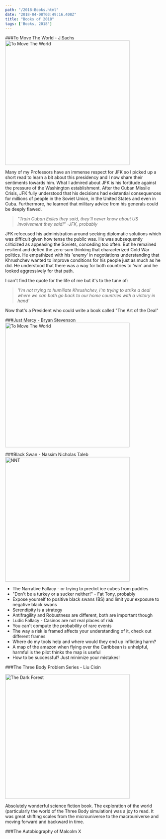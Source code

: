 ```yaml
---
path: "/2018-Books.html"
date: "2018-04-08T03:49:16.408Z"
title: "Books of 2018"
tags: ['Books, 2018']
---
```


###To Move The World - J.Sachs
<a href ="//youtu.be/fcIDQ8fXyqE">
<img src ='https://images.huffingtonpost.com/2013-09-09-TMTWUSCover.jpg' alt ="To Move The World" style="width:400px"/>
</a>

Many of my Professors have an immense respect for JFK so I picked up a short read to learn a bit about this presidency and I now share their sentiments towards him. What I admired about JFK is his fortitude against the pressure of the Washington establishment. After the Cuban Missile Crisis, JFK fully understood that his decisions had existential consequences for millions of people in the Soviet Union, in the United States and even in Cuba. Furthermore, he learned that military advice from his generals could be deeply flawed.

>*"Train Cuban Exiles they said, they'll never know about US involvement they said!" -JFK, probably*

JFK refocused his administration around seeking diplomatic solutions which was difficult given how tense the public was. He was subsequently criticized as appeasing the Soviets, conceding too often. But he remained resilient and defied the zero-sum thinking that characterized Cold War politics. He empathized with his 'enemy' in negotiations understanding that Khrushchev wanted to improve conditions for his people just as much as he did. He understood that there was a way for both countries to 'win' and he looked aggressively for that path.

I can't find the quote for the life of me but it's to the tune of:
>*'I'm not trying to humiliate Khrushchev, I'm trying to strike a deal where we can both go back to our home countries with a victory in hand'*

Now that's a President who could write a book called "The Art of the Deal"

###Just Mercy - Bryan Stevenson
<a href="//youtu.be/x5DfVmtKgzw">
<img src ='https://assets.uua.org/sites/live-new.uua.org/files/styles/scaled_960_wide/public/justmercy-web-cropped_0.jpg' alt ="To Move The World" style="width:400px"/>
</a>

###Black Swan - Nassim Nicholas Taleb
<img src ='http://www.inboundandagile.com/wp-content/uploads/2012/10/Black-Swan-226x348.jpg' alt ="NNT" style="width:400px"/>

* The Narrative Fallacy - or trying to predict ice cubes from puddles
* "Don't be a turkey or a sucker neither!" - Fat Tony, probably
* Expose yourself to positive black swans (BS) and limit your exposure to negative black swans
* Serendipity is a strategy
* Antifragility and Robustness are different, both are important though
* Ludic Fallacy - Casinos are not real places of risk
* You can't compute the probability of rare events
* The way a risk is framed affects your understanding of it, check out different frames
* Where do my tools help and where would they end up inflicting harm?
* A map of the amazon when flying over the Caribbean is unhelpful, harmful is the pilot thinks the map is useful
* How to be successful? Just minimize your mistakes!

###The Three Body Problem Series - Liu Cixin

<img src='https://bloximages.chicago2.vip.townnews.com/fredericksburg.com/content/tncms/assets/v3/editorial/6/54/654d88ca-5356-11e5-9aca-6372fb69cd82/55ea1e9fa15d1.image.jpg' alt ="The Dark Forest" style="width:400px"/>

Absolutely wonderful science fiction book. The exploration of the world (particularly the world of the Three Body simulation) was a joy to read. It was great shifting scales from the microuniverse to the macrouniverse and moving forward and backward in time.



###The Autobiography of Malcolm X
